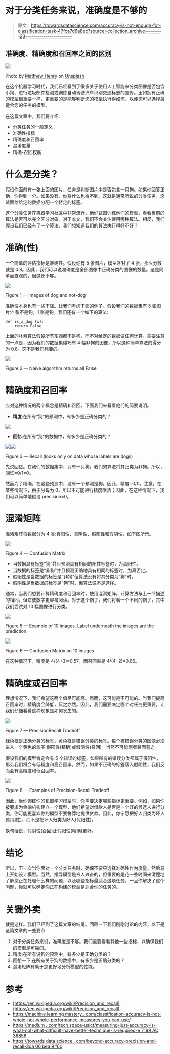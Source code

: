 # 对于分类任务来说，准确度是不够的

> 原文：<https://towardsdatascience.com/accuracy-is-not-enough-for-classification-task-47fca7d6a8ec?source=collection_archive---------23----------------------->

## 准确度、精确度和召回率之间的区别

![](img/fed2d406dd9df1cdfb9a89415799c3e1.png)

Photo by [Matthew Henry](https://unsplash.com/@matthewhenry?utm_source=medium&utm_medium=referral) on [Unsplash](https://unsplash.com?utm_source=medium&utm_medium=referral)

在这个机器学习时代，我们已经看到了很多关于使用人工智能来分类图像是否包含小狗、进行垃圾邮件检测或训练自动驾驶汽车识别交通标志的宣传。正如拥有正确的模型很重要一样，更重要的是能够判断您的模型执行得如何，以便您可以选择最适合您的任务的模型。

在这篇文章中，我们将介绍:

*   分类任务的一般定义
*   准确性指标
*   精确度和召回率
*   混淆度量
*   精确-召回权衡

# 什么是分类？

假设你面前有一张上面的图片，任务是判断图片中是否包含一只狗。如果你回答正确，你得到一分。如果没有，你将什么也得不到。这就是通常所说的分类任务，您试图给给定的数据分配一个特定的标签。

这个分类任务在机器学习社区中非常流行，他们试图训练他们的模型，看看当前的算法是否可以完全区分对象。对于本文，我们不会关注使用哪种算法。相反，我们假设我们已经有了一个算法，我们想知道我们的算法执行得好不好？

# 准确(性)

一个简单的评估指标是准确性。假设你有 5 张图片，模型答对了 4 张，那么分数就是 0.8。因此，我们可以说准确度是全部图像中正确分类的图像的数量。这是简单而直观的，但这还不够。

![](img/dbd0529fefafbc8d947508c504246dac.png)

Figure 1 — Images of dog and not-dog

准确性本身也有一些下降。让我们考虑下面的例子。假设我们的数据集有 5 张图片:4 张不是狗，1 张是狗。我们还有一个如下的算法:

```
def is_a_dog (x):
    return False
```

上面的朴素算法假设所有东西都不是狗，而不对给定的数据做任何计算。需要注意的一点是，因为我们的数据集碰巧有 4 幅非狗的图像，所以这种简单算法的得分为 0.8。这不是我们想要的。

![](img/33d35d24769f14947887ecbb791776d4.png)

Figure 2 — Naive algorithm returns all False

# 精确度和召回率

应对这种情况的两个概念是精确和召回。下面我们来看看他们的简要说明。

*   **精度**:在所有“狗”的预测中，有多少是正确分类的？

![](img/79560b9cb348ecdcc2df3e615a7d8f79.png)

*   **回忆**:在所有“狗”的数据中，有多少是正确分类的？

![](img/340dbf490cedd2bafa63e52556ab152d.png)![](img/71886e43b80d7c475f6d443cad70364a.png)

Figure 3 — Recall (looks only on data whose labels are dogs)

先说回忆。在我们的数据集中，只有一只狗，我们的算法将其归类为非狗。所以，回忆=0/1=0。

然而为了精确，在这些预测中，没有一个预测是狗。因此，精度=0/0。注意，在某些情况下，由于分母为 0，所以不可能进行精度除法；因此，在这种情况下，我们可以简单地假设 precision=0。

# 混淆矩阵

混淆矩阵将数据分为 4 类:真阳性、真阴性、假阳性和假阴性，如下图所示。

![](img/b2e1e771081b99b0263279bf7eb2c700.png)

Figure 4 — Confusion Matrix

*   当数据具有标签“狗”并且预测具有相同的阳性标签时，为真阳性。
*   当数据的标签是“非狗”并且预测正确地具有相同的标签时，为真否定。
*   假阳性是当数据的标签是“非狗”但算法没有将其分类为“狗”时。
*   假阴性是当数据的标签是“狗”时，但算法说不是这样。

通常，当我们想要计算精确度和召回率时，使用混淆矩阵。计算方法与上一节描述的相同，但它使数字更容易阅读。对于这个例子，我们将看一个不同的例子，其中我们尝试对 10 幅图像进行分类。

![](img/8c5387f354e5b8731749fa3f0a29f5b5.png)

Figure 5 — Example of 10 images. Label underneath the images are the prediction

![](img/e21a793eebd2b19b70d8359e4eac9430.png)

Figure 6 — Confusion Matrix on 10 images

在这种情况下，精度是 4/(4+3)=0.57，而召回率是 4/(4+2)=0.66。

# 精确度或召回率

理想情况下，我们希望这两个值尽可能高。然而，这可能是不可能的。当我们提高召回率时，精确度会降低，反之亦然。因此，我们需要决定哪个对任务更重要。让我们仔细看看这种现象是如何发生的。

![](img/69fd053f2de9b33d5666108b9b0e8880.png)

Figure 7 — PrecisionRecall Tradeoff

绿色框是正确分类的标签，黄色框是错误分类的标签。每个被错误分类的图像必须进入一个黄色的盒子:假阳性(精确)或假阴性(召回)。当然不可能两者兼而有之。

假设我们的模型肯定会有 5 个错误的标签，如果所有的错误分类都属于假阳性，那么我们将会有低精度和高召回率。然而，如果不正确的标签落入假阴性，我们反而会有高精度和低召回率。

![](img/10dc5354c71fd09bc3e96070bda0e347.png)

Figure 8 — Examples of Precision-Recall Tradeoff

因此，当你训练你的机器学习模型时，你需要决定哪些指标更重要。例如，如果你被要求为金融机构建立一个模型，他们希望对借款人是否是一个好的候选人进行分类，你可能更喜欢你的模型不要鲁莽地提供贷款。因此，你宁愿把好人归类为坏人(假阴性)，而不是把坏人归类为好人(假阳性)。

换句话说，假阴性(召回)比假阳性(精确)更好。

# 结论

所以，下一次当你面对一个分类任务时，确保不要只选择准确性作为度量，然后马上开始设计模型。当然，摆弄模型是令人兴奋的，但重要的是花一些时间来清楚地了解您正在处理什么样的问题，以及哪些指标最适合这项任务。一旦你解决了这个问题，你就可以确定你正在构建的模型是适合你的任务的。

# 关键外卖

就是这样。我们已经到了这篇文章的结尾。回顾一下我们刚刚讨论的内容，以下是这篇文章的一些要点:

1.  对于分类任务来说，准确度是不够。我们需要看看其他一些指标，以确保我们的模型是可靠的。
2.  精度:在所有说狗的预测中，有多少是正确分类的？
3.  回想一下:在所有关于狗的数据中，有多少是正确分类的？
4.  混淆矩阵有助于您更好地分析模型的性能。

# 参考

*   [https://en.wikipedia.org/wiki/Precision_and_recall](https://en.wikipedia.org/wiki/Precision_and_recall)
*   [https://machine learning mastery . com/classification-accuracy-is-not-whole-not-whole-performance-measures-you-can-use/](https://machinelearningmastery.com/classification-accuracy-is-not-enough-more-performance-measures-you-can-use/)
*   [https://medium . com/tech space-usict/measuring-just-accuracy-is-what-not-what-difficult-have-better-technique-is-required-e 7199 AC 36856](https://medium.com/techspace-usict/measuring-just-accuracy-is-not-enough-in-machine-learning-a-better-technique-is-required-e7199ac36856)
*   [https://towards data science . com/beyond-accuracy-precision-and-recall-3da 06 bea 9 f6c](/beyond-accuracy-precision-and-recall-3da06bea9f6c)